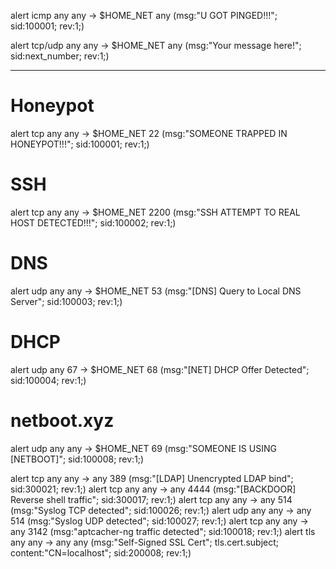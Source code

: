 alert icmp any any -> $HOME_NET any (msg:"U GOT PINGED!!!"; sid:100001; rev:1;)

alert tcp/udp any any -> $HOME_NET any (msg:"Your message here!"; sid:next_number; rev:1;)

---

# Honeypot
alert tcp any any -> $HOME_NET 22 (msg:"SOMEONE TRAPPED IN HONEYPOT!!!"; sid:100001; rev:1;)

# SSH
alert tcp any any -> $HOME_NET 2200 (msg:"SSH ATTEMPT TO REAL HOST DETECTED!!!"; sid:100002; rev:1;)

# DNS
alert udp any any -> $HOME_NET 53 (msg:"[DNS] Query to Local DNS Server"; sid:100003; rev:1;)

# DHCP
alert udp any 67 -> $HOME_NET 68 (msg:"[NET] DHCP Offer Detected"; sid:100004; rev:1;)

# netboot.xyz
alert udp any any -> $HOME_NET 69 (msg:"SOMEONE IS USING [NETBOOT]"; sid:100008; rev:1;)


alert tcp any any -> any 389 (msg:"[LDAP] Unencrypted LDAP bind"; sid:300021; rev:1;)
alert tcp any any -> any 4444 (msg:"[BACKDOOR] Reverse shell traffic"; sid:300017; rev:1;)
alert tcp any any -> any 514 (msg:"Syslog TCP detected"; sid:100026; rev:1;)
alert udp any any -> any 514 (msg:"Syslog UDP detected"; sid:100027; rev:1;)
alert tcp any any -> any 3142 (msg:"aptcacher-ng traffic detected"; sid:100018; rev:1;)
alert tls any any -> any any (msg:"Self-Signed SSL Cert"; tls.cert.subject; content:"CN=localhost"; sid:200008; rev:1;)
